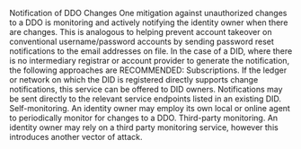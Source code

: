 Notification of DDO Changes One mitigation against unauthorized changes to a
DDO is monitoring and actively notifying the identity owner when there are
changes. This is analogous to helping prevent account takeover on conventional
username/password accounts by sending password reset notifications to the
email addresses on file. In the case of a DID, where there is no intermediary
registrar or account provider to generate the notification, the following
approaches are RECOMMENDED: Subscriptions. If the ledger or network on which
the DID is registered directly supports change notifications, this service can
be offered to DID owners. Notifications may be sent directly to the relevant
service endpoints listed in an existing DID. Self-monitoring. An identity
owner may employ its own local or online agent to periodically monitor for
changes to a DDO. Third-party monitoring. An identity owner may rely on a
third party monitoring service, however this introduces another vector of
attack.


